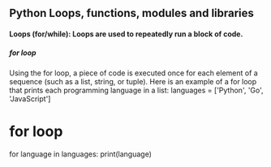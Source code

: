 ## Python Loops, functions, modules and libraries
#### Loops (for/while): Loops are used to repeatedly run a block of code.
##### for loop
Using the for loop, a piece of code is executed once for each element of a sequence (such as a list, string, or tuple).
Here is an example of a for loop that prints each programming language in a list:
languages = ['Python', 'Go', 'JavaScript']

# for loop
for language in languages:
    print(language)